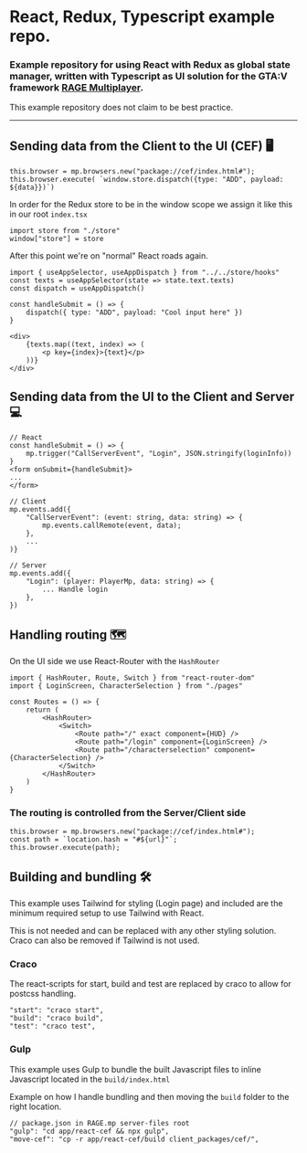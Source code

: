 # React, Redux, Typescript example repo.
### Example repository for using React with Redux as global state manager, written with Typescript as UI solution for the GTA:V framework [RAGE Multiplayer](https://rage.mp).
This example repository does not claim to be best practice.


---


## Sending data from the Client to the UI (CEF) 🖥️
```
this.browser = mp.browsers.new("package://cef/index.html#");
this.browser.execute( `window.store.dispatch({type: "ADD", payload: ${data}})`)
```
In order for the Redux store to be in the window scope we assign it like this in our root `index.tsx`
```
import store from "./store"
window["store"] = store
```

After this point we're on "normal" React roads again.

```
import { useAppSelector, useAppDispatch } from "../../store/hooks"
const texts = useAppSelector(state => state.text.texts)
const dispatch = useAppDispatch()

const handleSubmit = () => {
    dispatch({ type: "ADD", payload: "Cool input here" })
}

<div>
    {texts.map((text, index) => (
        <p key={index}>{text}</p>
    ))}
</div>
```



## Sending data from the UI to the Client and Server 💻
```
// React
const handleSubmit = () => {
    mp.trigger("CallServerEvent", "Login", JSON.stringify(loginInfo))
}
<form onSubmit={handleSubmit}>
...
</form>

// Client
mp.events.add({
    "CallServerEvent": (event: string, data: string) => {
        mp.events.callRemote(event, data);
    },
    ...
)}

// Server
mp.events.add({
    "Login": (player: PlayerMp, data: string) => {
        ... Handle login
    },
})
```

## Handling routing 🗺️

On the UI side we use React-Router with the `HashRouter`

```
import { HashRouter, Route, Switch } from "react-router-dom"
import { LoginScreen, CharacterSelection } from "./pages"

const Routes = () => {
	return (
		<HashRouter>
			<Switch>
				<Route path="/" exact component={HUD} />
				<Route path="/login" component={LoginScreen} />
				<Route path="/characterselection" component={CharacterSelection} />
			</Switch>
		</HashRouter>
	)
}
```

### The routing is controlled from the Server/Client side

```
this.browser = mp.browsers.new("package://cef/index.html#");
const path = `location.hash = "#${url}"`;
this.browser.execute(path);
```

## Building and bundling 🛠️
This example uses Tailwind for styling (Login page) and included are the minimum required setup to use Tailwind with React.

This is not needed and can be replaced with any other styling solution. Craco can also be removed if Tailwind is not used.

### Craco
The react-scripts for start, build and test are replaced by craco to allow for postcss handling.
```
"start": "craco start",
"build": "craco build",
"test": "craco test",
```

### Gulp
This example uses Gulp to bundle the built Javascript files to inline Javascript located in the `build/index.html`

Example on how I handle bundling and then moving the `build` folder to the right location.
```
// package.json in RAGE.mp server-files root
"gulp": "cd app/react-cef && npx gulp",
"move-cef": "cp -r app/react-cef/build client_packages/cef/",
```
